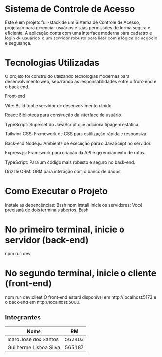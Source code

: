 # Sistema de Controle de Acesso

Este é um projeto full-stack de um Sistema de Controle de Acesso, projetado para gerenciar usuários e suas permissões de forma segura e eficiente. A aplicação conta com uma interface moderna para cadastro e login de usuários, e um servidor robusto para lidar com a lógica de negócio e segurança.

# Tecnologias Utilizadas
O projeto foi construído utilizando tecnologias modernas para desenvolvimento web, separando as responsabilidades entre o front-end e o back-end.

Front-end

Vite: Build tool e servidor de desenvolvimento rápido.

React: Biblioteca para construção da interface de usuário.

TypeScript: Superset do JavaScript que adiciona tipagem estática.

Tailwind CSS: Framework de CSS para estilização rápida e responsiva.

Back-end
Node.js: Ambiente de execução para o JavaScript no servidor.

Express.js: Framework para criação da API e gerenciamento de rotas.

TypeScript: Para um código mais robusto e seguro no back-end.

Drizzle ORM: ORM para interação com o banco de dados.

# Como Executar o Projeto
Instale as dependências:
Bash
npm install
Inicie os servidores:
Você precisará de dois terminais abertos.
Bash
# No primeiro terminal, inicie o servidor (back-end)
npm run dev

# No segundo terminal, inicie o cliente (front-end)
npm run dev:client
O front-end estará disponível em http://localhost:5173 e o back-end em http://localhost:5000.

## Integrantes

| Nome                    | RM     |
| ----------------------- | ------ |
| Icaro Jose dos Santos   | 562403 |
| Guilherme Lisboa Silva  | 565187 |